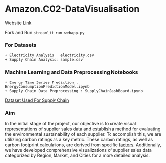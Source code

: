 # Amazon.CO2-DataVisualisation

Website [Link](https://amazon-co2-supply-dashboard.streamlit.app/)

Fork and Run ```streamlit run webapp.py```

### For Datasets 
    + Electricity Analysis:  electricity.csv
    + Supply Chain Analysis: sample.csv

### Machine Learning and Data Preprocessing Notebooks
    + Energy Time Series Prediction : EnergyConsumptionPredictionModel.ipynb
    + Supply Chain Data Preprocessing : SupplyChainDashBoard.ipynb
    
[Dataset Used For Supply Chain](https://www.kaggle.com/datasets/shashwatwork/dataco-smart-supply-chain-for-big-data-analysis/data?select=DataCoSupplyChainDataset.csv)

### Aim

In the initial stage of the project, our objective is to create visual representations of supplier sales data and establish a method for evaluating the environmental sustainability of each supplier. To accomplish this, we are utilizing carbon ratings as a key metric. These carbon ratings, as well as carbon footprint calculations, are derived from specific [factors](https://justenergy.com/blog/how-to-calculate-your-carbon-footprint/). Additionally, we have developed comprehensive visualizations of supplier sales data categorized by Region, Market, and Cities for a more detailed analysis.


